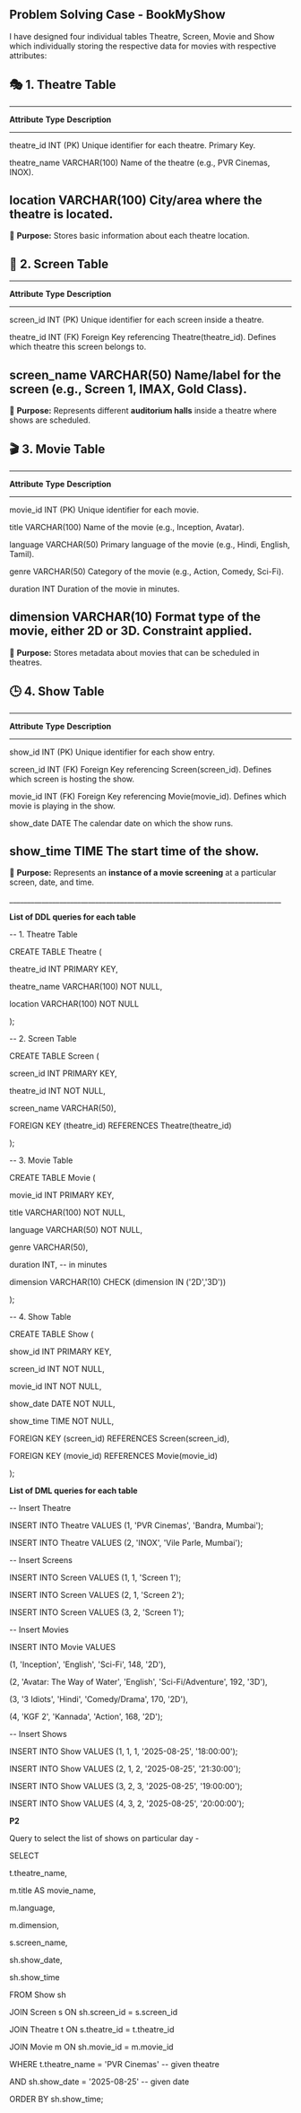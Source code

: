 ## **Problem Solving Case - BookMyShow**

I have designed four individual tables Theatre, Screen, Movie and Show
which individually storing the respective data for movies with
respective attributes:

## 

## **🎭 1. Theatre Table**

  ----------------------------------------------------------------------
  **Attribute**   **Type**        **Description**
  --------------- --------------- --------------------------------------
  theatre_id      INT (PK)        Unique identifier for each theatre.
                                  Primary Key.

  theatre_name    VARCHAR(100)    Name of the theatre (e.g., PVR
                                  Cinemas, INOX).

  location        VARCHAR(100)    City/area where the theatre is
                                  located.
  ----------------------------------------------------------------------

🔹 **Purpose:** Stores basic information about each theatre location.

## **🎥 2. Screen Table**

  ------------------------------------------------------------------------
  **Attribute**   **Type**      **Description**
  --------------- ------------- ------------------------------------------
  screen_id       INT (PK)      Unique identifier for each screen inside a
                                theatre.

  theatre_id      INT (FK)      Foreign Key referencing
                                Theatre(theatre_id). Defines which theatre
                                this screen belongs to.

  screen_name     VARCHAR(50)   Name/label for the screen (e.g., Screen 1,
                                IMAX, Gold Class).
  ------------------------------------------------------------------------

🔹 **Purpose:** Represents different **auditorium halls** inside a
theatre where shows are scheduled.

## **🎬 3. Movie Table**

  ------------------------------------------------------------------------
  **Attribute**   **Type**       **Description**
  --------------- -------------- -----------------------------------------
  movie_id        INT (PK)       Unique identifier for each movie.

  title           VARCHAR(100)   Name of the movie (e.g., Inception,
                                 Avatar).

  language        VARCHAR(50)    Primary language of the movie (e.g.,
                                 Hindi, English, Tamil).

  genre           VARCHAR(50)    Category of the movie (e.g., Action,
                                 Comedy, Sci-Fi).

  duration        INT            Duration of the movie in minutes.

  dimension       VARCHAR(10)    Format type of the movie, either 2D or
                                 3D. Constraint applied.
  ------------------------------------------------------------------------

🔹 **Purpose:** Stores metadata about movies that can be scheduled in
theatres.

## **🕒 4. Show Table**

  ------------------------------------------------------------------------
  **Attribute**   **Type**   **Description**
  --------------- ---------- ---------------------------------------------
  show_id         INT (PK)   Unique identifier for each show entry.

  screen_id       INT (FK)   Foreign Key referencing Screen(screen_id).
                             Defines which screen is hosting the show.

  movie_id        INT (FK)   Foreign Key referencing Movie(movie_id).
                             Defines which movie is playing in the show.

  show_date       DATE       The calendar date on which the show runs.

  show_time       TIME       The start time of the show.
  ------------------------------------------------------------------------

🔹 **Purpose:** Represents an **instance of a movie screening** at a
particular screen, date, and time.

\_\_\_\_\_\_\_\_\_\_\_\_\_\_\_\_\_\_\_\_\_\_\_\_\_\_\_\_\_\_\_\_\_\_\_\_\_\_\_\_\_\_\_\_\_\_\_\_\_\_\_\_\_\_\_\_\_\_\_\_\_\_\_\_\_\_\_\_\_\_\_\_\_\_\_\_

**List of DDL queries for each table**

\-- 1. Theatre Table

CREATE TABLE Theatre (

theatre_id INT PRIMARY KEY,

theatre_name VARCHAR(100) NOT NULL,

location VARCHAR(100) NOT NULL

);

\-- 2. Screen Table

CREATE TABLE Screen (

screen_id INT PRIMARY KEY,

theatre_id INT NOT NULL,

screen_name VARCHAR(50),

FOREIGN KEY (theatre_id) REFERENCES Theatre(theatre_id)

);

\-- 3. Movie Table

CREATE TABLE Movie (

movie_id INT PRIMARY KEY,

title VARCHAR(100) NOT NULL,

language VARCHAR(50) NOT NULL,

genre VARCHAR(50),

duration INT, \-- in minutes

dimension VARCHAR(10) CHECK (dimension IN (\'2D\',\'3D\'))

);

\-- 4. Show Table

CREATE TABLE Show (

show_id INT PRIMARY KEY,

screen_id INT NOT NULL,

movie_id INT NOT NULL,

show_date DATE NOT NULL,

show_time TIME NOT NULL,

FOREIGN KEY (screen_id) REFERENCES Screen(screen_id),

FOREIGN KEY (movie_id) REFERENCES Movie(movie_id)

);

**List of DML queries for each table**

\-- Insert Theatre

INSERT INTO Theatre VALUES (1, \'PVR Cinemas\', \'Bandra, Mumbai\');

INSERT INTO Theatre VALUES (2, \'INOX\', \'Vile Parle, Mumbai\');

\-- Insert Screens

INSERT INTO Screen VALUES (1, 1, \'Screen 1\');

INSERT INTO Screen VALUES (2, 1, \'Screen 2\');

INSERT INTO Screen VALUES (3, 2, \'Screen 1\');

\-- Insert Movies

INSERT INTO Movie VALUES

(1, \'Inception\', \'English\', \'Sci-Fi\', 148, \'2D\'),

(2, \'Avatar: The Way of Water\', \'English\', \'Sci-Fi/Adventure\',
192, \'3D\'),

(3, \'3 Idiots\', \'Hindi\', \'Comedy/Drama\', 170, \'2D\'),

(4, \'KGF 2\', \'Kannada\', \'Action\', 168, \'2D\');

\-- Insert Shows

INSERT INTO Show VALUES (1, 1, 1, \'2025-08-25\', \'18:00:00\');

INSERT INTO Show VALUES (2, 1, 2, \'2025-08-25\', \'21:30:00\');

INSERT INTO Show VALUES (3, 2, 3, \'2025-08-25\', \'19:00:00\');

INSERT INTO Show VALUES (4, 3, 2, \'2025-08-25\', \'20:00:00\');

**P2**

Query to select the list of shows on particular day -

SELECT

t.theatre_name,

m.title AS movie_name,

m.language,

m.dimension,

s.screen_name,

sh.show_date,

sh.show_time

FROM Show sh

JOIN Screen s ON sh.screen_id = s.screen_id

JOIN Theatre t ON s.theatre_id = t.theatre_id

JOIN Movie m ON sh.movie_id = m.movie_id

WHERE t.theatre_name = \'PVR Cinemas\' \-- given theatre

AND sh.show_date = \'2025-08-25\' \-- given date

ORDER BY sh.show_time;
